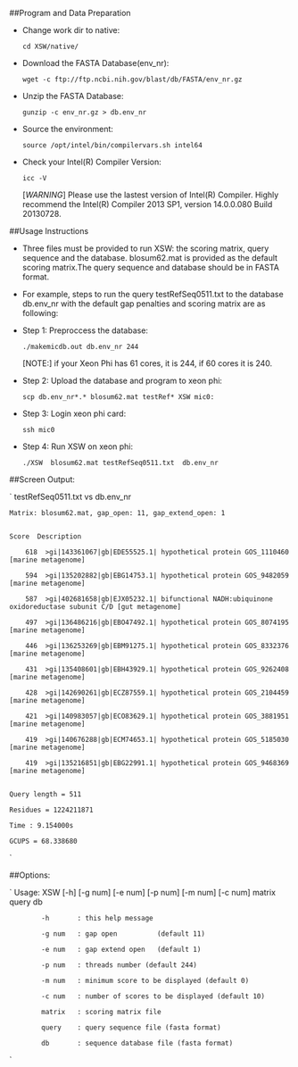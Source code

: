 ##Program and Data Preparation
* Change work dir to native:

	`cd XSW/native/`

* Download the FASTA Database(env_nr):

	`wget -c ftp://ftp.ncbi.nih.gov/blast/db/FASTA/env_nr.gz`

* Unzip the FASTA Database:

	`gunzip -c env_nr.gz > db.env_nr`

* Source the environment:

	`source /opt/intel/bin/compilervars.sh intel64`

* Check your Intel(R) Compiler Version:

	`icc -V`

	[*WARNING*] Please use the lastest version of Intel(R) Compiler. 
	Highly recommend the Intel(R) Compiler 2013 SP1, version 14.0.0.080 Build 20130728.


##Usage Instructions

* Three files must be provided to run XSW: the scoring matrix, query sequence and the database. blosum62.mat is provided as the default scoring matrix.The query sequence and database should be in FASTA format. 
* For example, steps to run the query testRefSeq0511.txt to the database db.env_nr with the default gap penalties and scoring matrix are as following:	

* Step 1: Preproccess the database:

	`./makemicdb.out db.env_nr 244`

	 [NOTE:] if your Xeon Phi has 61 cores, it is 244, if 60 cores it is 240.

* Step 2: Upload the database and program to xeon phi:

	`scp db.env_nr*.* blosum62.mat testRef* XSW mic0:`

* Step 3: Login xeon phi card:

	`ssh mic0`

* Step 4: Run XSW on xeon phi:

	`./XSW  blosum62.mat testRefSeq0511.txt  db.env_nr`


##Screen Output:

`	testRefSeq0511.txt vs db.env_nr

	Matrix: blosum62.mat, gap_open: 11, gap_extend_open: 1


	Score  Description

        618  >gi|143361067|gb|EDE55525.1| hypothetical protein GOS_1110460 [marine metagenome]

        594  >gi|135202882|gb|EBG14753.1| hypothetical protein GOS_9482059 [marine metagenome]

        587  >gi|402681658|gb|EJX05232.1| bifunctional NADH:ubiquinone oxidoreductase subunit C/D [gut metagenome]

        497  >gi|136486216|gb|EBO47492.1| hypothetical protein GOS_8074195 [marine metagenome]

        446  >gi|136253269|gb|EBM91275.1| hypothetical protein GOS_8332376 [marine metagenome]

        431  >gi|135408601|gb|EBH43929.1| hypothetical protein GOS_9262408 [marine metagenome]

        428  >gi|142690261|gb|ECZ87559.1| hypothetical protein GOS_2104459 [marine metagenome]

        421  >gi|140983057|gb|ECO83629.1| hypothetical protein GOS_3881951 [marine metagenome]

        419  >gi|140676288|gb|ECM74653.1| hypothetical protein GOS_5185030 [marine metagenome]

        419  >gi|135216851|gb|EBG22991.1| hypothetical protein GOS_9468369 [marine metagenome]


	Query length = 511

	Residues = 1224211871

	Time : 9.154000s

	GCUPS = 68.338680
`
	  			 	
##Options:

`	Usage: XSW [-h] [-g num] [-e num] [-p num] [-m num] [-c num] matrix query db

			-h       : this help message

			-g num   : gap open          (default 11)

			-e num   : gap extend open   (default 1)

			-p num   : threads number (default 244)

			-m num   : minimum score to be displayed (default 0)

			-c num   : number of scores to be displayed (default 10)

			matrix   : scoring matrix file

			query    : query sequence file (fasta format)

			db       : sequence database file (fasta format)

`
